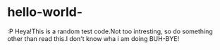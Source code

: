 # hello-world-
:P
Heya!This is a random test code.Not too intresting, so do something other than read this.I don't know wha i am doing BUH-BYE!
